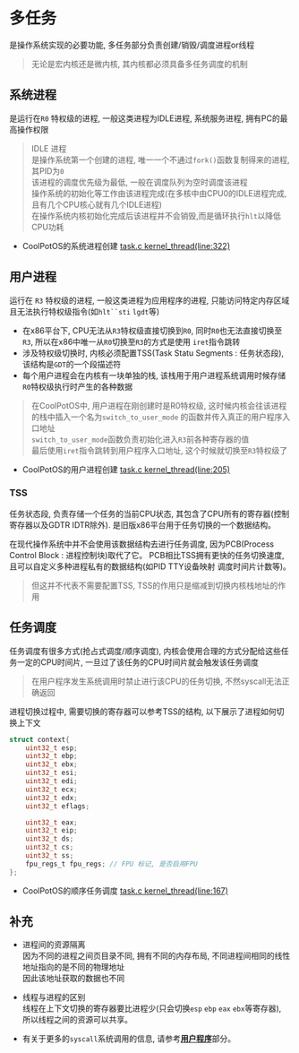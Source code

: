 # 多任务

是操作系统实现的必要功能, 多任务部分负责创建/销毁/调度进程or线程

> 无论是宏内核还是微内核, 其内核都必须具备多任务调度的机制

## 系统进程

是运行在`R0` 特权级的进程, 一般这类进程为IDLE进程, 系统服务进程, 拥有PC的最高操作权限

> IDLE 进程 \
> 是操作系统第一个创建的进程, 唯一一个不通过`fork()`函数复制得来的进程, 其PID为`0` \
> 该进程的调度优先级为最低, 一般在调度队列为空时调度该进程 \
> 操作系统的初始化等工作由该进程完成(在多核中由CPU0的IDLE进程完成,且有几个CPU核心就有几个IDLE进程) \
> 在操作系统内核初始化完成后该进程并不会销毁,而是循环执行`hlt`以降低CPU功耗

- CoolPotOS的系统进程创建 [task.c kernel_thread(line:322)](/教程/示例代码/项目/mdrOS/task.c#L322)

## 用户进程

运行在 `R3` 特权级的进程, 一般这类进程为应用程序的进程, 只能访问特定内存区域且无法执行特权级指令(如`hlt``sti` `lgdt`等)

- 在x86平台下, CPU无法从`R3`特权级直接切换到`R0`, 同时`R0`也无法直接切换至`R3`, 所以在x86中唯一从`R0`切换至`R3`的方式是使用
  `iret`指令跳转
- 涉及特权级切换时, 内核必须配置TSS(Task Statu Segments : 任务状态段), 该结构是`GDT`的一个段描述符
- 每个用户进程会在内核有一块单独的栈, 该栈用于用户进程系统调用时候存储`R0`特权级执行时产生的各种数据

> 在CoolPotOS中, 用户进程在刚创建时是R0特权级, 这时候内核会往该进程的栈中插入一个名为`switch_to_user_mode`
> 的函数并传入真正的用户程序入口地址 \
> `switch_to_user_mode`函数负责初始化进入`R3`前各种寄存器的值 \
> 最后使用`iret`指令跳转到用户程序入口地址, 这个时候就切换至`R3`特权级了

- CoolPotOS的用户进程创建 [task.c kernel_thread(line:205)](/教程/示例代码/项目/mdrOS/task.c#L205)

### TSS

任务状态段, 负责存储一个任务的当前CPU状态, 其包含了CPU所有的寄存器(控制寄存器以及GDTR IDTR除外).
是旧版x86平台用于任务切换的一个数据结构。

在现代操作系统中并不会使用该数据结构去进行任务调度, 因为PCB(Process Control Block : 进程控制块)取代了它。
PCB相比TSS拥有更快的任务切换速度, 且可以自定义多种进程私有的数据结构(如PID TTY设备映射 调度时间片计数等)。

> 但这并不代表不需要配置TSS, TSS的作用只是缩减到切换内核栈地址的作用

## 任务调度

任务调度有很多方式(抢占式调度/顺序调度), 内核会使用合理的方式分配给这些任务一定的CPU时间片, 一旦过了该任务的CPU时间片就会触发该任务调度

> 在用户程序发生系统调用时禁止进行该CPU的任务切换, 不然syscall无法正确返回

进程切换过程中, 需要切换的寄存器可以参考TSS的结构, 以下展示了进程如何切换上下文

```c
struct context{
    uint32_t esp;
    uint32_t ebp;
    uint32_t ebx;
    uint32_t esi;
    uint32_t edi;
    uint32_t ecx;
    uint32_t edx;
    uint32_t eflags;

    uint32_t eax;
    uint32_t eip;
    uint32_t ds;
    uint32_t cs;
    uint32_t ss;
    fpu_regs_t fpu_regs; // FPU 标记, 是否启用FPU
};
```

- CoolPotOS的顺序任务调度 [task.c kernel_thread(line:167)](/教程/示例代码/项目/mdrOS/task.c#L167)

## 补充

- 进程间的资源隔离 \
  因为不同的进程之间页目录不同, 拥有不同的内存布局, 不同进程间相同的线性地址指向的是不同的物理地址 \
  因此该地址获取的数据也不同

- 线程与进程的区别 \
  线程在上下文切换的寄存器要比进程少(只会切换`esp` `ebp` `eax` `ebx`等寄存器), \
  所以线程之间的资源可以共享。

- 有关于更多的`syscall`系统调用的信息, 请参考[**用户程序**](/教程/正文/项目/MdrOS/application.md)部分。
